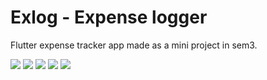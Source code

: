 # Exlog - Expense logger

Flutter expense tracker app made as a mini project in sem3.

<img src="ss/ss1.jpg">
<img src="ss/ss2.jpg">
<img src="ss/ss3.jpg">
<img src="ss/ss4.jpg">
<img src="ss/ss5.jpg">
